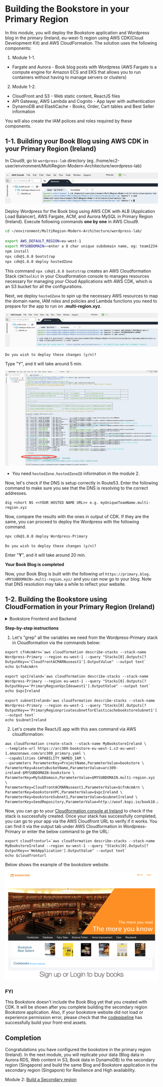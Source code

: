 # Building the Bookstore in your Primary Region

In this module, you will deploy the Bookstore application and Wordpress blog in the primary (Ireland, eu-west-1) region using AWS CDK(Cloud Development Kit) and AWS CloudFormation. The solution uses the following components:

1. Module 1-1. 
* Fargate and Aurora - Book blog posts with Wordpress (AWS Fargate is a compute engine for Amazon ECS and EKS that allows you to run containers without having to manage servers or clusters)
2. Module 1-2. 
* CloudFront and S3 - Web static content, ReactJS files
* API Gateway, AWS Lambda and Cognito - App layer with authentication
* DynamoDB and ElastiCache - Books, Order, Cart tables and Best Seller information

You will also create the IAM polices and roles required by these components.

## 1-1. Building your Book Blog using AWS CDK in your Primary Region (Ireland)

In Cloud9, go to `wordpress-lab` directory
(eg. /home/ec2-user/environment/MultiRegion-Modern-Architecture/wordpress-lab)

![CDK](../images/01-cdk-01.png)

Deploy Wordpress for the Book blog using AWS CDK with ALB (Application Load Balancer), AWS Fargate, ACM, and Aurora MySQL in Primary Region (Ireland). Execute following commands **one by one** in AWS Cloud9.

```bash
cd ~/environment/MultiRegion-Modern-Architecture/wordpress-lab/

export AWS_DEFAULT_REGION=eu-west-1
export MYSUBDOMAIN=<enter a 8 char unique subdomain name, eg: team1234>
npm install
npx cdk@1.8.0 bootstrap
npx cdk@1.8.0 deploy hostedZone
```

This command `npx cdk@1.8.0 bootstrap` creates an AWS Cloudformation Stack `CDKToolkit` in your Cloudformation console to manages resources necessary for managing your Cloud Applications with AWS CDK, which is an S3 bucket for all the configurations.

Next, we deploy `hostedZone` to spin up the necessary AWS resources to map the domain name, IAM roles and policies and Lambda functions you need to prepare for the app to run on **<YOUR SUBDOMAIN>.multi-region.xyz**.

![CDK](../images/01-cdk-02.png)

```
Do you wish to deploy these changes (y/n)?
```

Type "Y", and it will take around 5 min.

![CDK](../images/01-cdk-03.png)

- You need `hostedZone.hostedZoneID` information in the module 2.

Now, let's check if the DNS is setup correctly in Route53. Enter the following command to make sure you see that the DNS is resolving to the correct addresses.

```
dig +short NS <<YOUR HOSTED NAME URL>> e.g. myUniqueTeamName.multi-region.xyz
```
Now, compare the results with the ones in output of CDK. If they are the same, you can proceed to deploy the Wordpress with the following command. 

<!-- ![Compare Route53 namespace](../images/01-r53-01.png) -->

```
npx cdk@1.8.0 deploy Wordpress-Primary

Do you wish to deploy these changes (y/n)?
```

Enter "**Y**", and it will take around 20 min. 

**Your Book Blog is completed**

Now, your Book Blog is built with the following url `https://primary.blog.<MYSUBDOMAIN>.multi-region.xyz/` and you can now go to your blog. Note that DNS resolution may take a while to reflect your website.

## 1-2. Building the Bookstore using CloudFormation in your Primary Region (Ireland)

<details><summary>Bookstore Frontend and Backend</summary>

**Frontend**

React Build artifacts are stored in a S3 bucket where web application assets are maintained (like book cover photos, web graphics, etc.). Amazon CloudFront caches the frontend content from S3, presenting the application to the user via a CloudFront distribution. The frontend interacts with Amazon Cognito and Amazon API Gateway only. Amazon Cognito is used for all authentication requests, whereas API Gateway (and Lambda) is used for all API calls interacting across DynamoDB and ElastiCache.

**Backend**

The core of the backend infrastructure consists of Amazon Cognito, Amazon DynamoDB, AWS Lambda, and Amazon API Gateway. The application leverages Amazon Cognito for user authentication, and Amazon DynamoDB to store all of the data for books, orders, and the checkout cart. As books and orders are added, Amazon DynamoDB Streams trigger AWS Lambda functions that update the Amazon ElasticCache for Redis cluster that powers the books leaderboard (best seller).

**Developer Tools**

The frontend code (ReactJS) is hosted in AWS CodeCommit. AWS CodePipeline builds the web application using AWS CodeBuild. After successfully building, CodeBuild copies the build artifacts into a S3 bucket where the web application assets are maintained. Along with uploading to Amazon S3, CodeBuild invalidates the cache so users always see the latest experience when accessing the storefront through the Amazon CloudFront distribution. AWS CodeCommit, AWS CodePipeline, and AWS CodeBuild are used in the deployment and update processes only, not while the application is in a steady-state of use.

</details>

<!-- ![Developer Tools Diagram](assets/readmeImages/DeveloperTools.png) -->

**Step-by-step instructions**

<!-- To build the Bookstore application using CloudFormation, you need to download the yaml file from [Primary CloudFormation](https://github.com/enghwa/MultiRegion-Modern-Architecture/blob/master/1_PrimaryRegion/arc309_primary.yaml).   -->

1. Let's "grep" all the variables we need from the Wordpress-Primary stack in Cloudformation via the commands below:

```
export cfnAcmArn=`aws cloudformation describe-stacks --stack-name Wordpress-Primary --region eu-west-1 --query "Stacks[0].Outputs[?OutputKey=='CloudfrontACMARNuseast1'].OutputValue" --output text`
echo $cfnAcmArn

export vpcIreland=`aws cloudformation describe-stacks --stack-name Wordpress-Primary --region eu-west-1 --query "Stacks[0].Outputs[?OutputKey=='PrimaryRegionVpcIdeuwest1'].OutputValue" --output text`
echo $vpcIreland

export subnetIreland=`aws cloudformation describe-stacks --stack-name Wordpress-Primary --region eu-west-1 --query "Stacks[0].Outputs[?OutputKey=='PrimaryRegionprivatesubnetforElasticachebookstoreSubnet1'].OutputValue" --output text`
echo $subnetIreland
```

2. Let's create the ReactJS app with this aws command via AWS cloudformation:

```
aws cloudformation create-stack --stack-name MyBookstoreIreland \
--template-url https://arc309-bookstore-eu-west-1.s3-eu-west-1.amazonaws.com/arc309_primary.yaml \
--capabilities CAPABILITY_NAMED_IAM \
--parameters ParameterKey=ProjectName,ParameterValue=bookstore \
ParameterKey=AssetsBucketName,ParameterValue=arc309-ireland-$MYSUBDOMAIN-bookstore \
ParameterKey=MySubDomain,ParameterValue=$MYSUBDOMAIN.multi-region.xyz \
ParameterKey=CloudfrontACMARNuseast1,ParameterValue=$cfnAcmArn \
ParameterKey=bookstoreVPC,ParameterValue=$vpcIreland \
ParameterKey=bookstoreSubnet1,ParameterValue=$subnetIreland \
ParameterKey=SeedRepository,ParameterValue=http://woof.kopi.io/book10.zip
```

Now, you can go to your [Cloudformation console at Ireland](https://eu-west-1.console.aws.amazon.com/cloudformation/home?region=eu-west-1#) to check if the stack is successfully created. Once your stack has successfully completed, you can go to your app via the AWS Cloudfront URL to verify if it works. You can find it via the output tab under AWS Cloudformation in Wordpress-Primary or enter the below command to ge the URL:

```
export cloudfronturl=`aws cloudformation describe-stacks --stack-name MyBookstoreIreland --region eu-west-1 --query "Stacks[0].Outputs[?OutputKey=='WebApplication'].OutputValue" --output text`
echo $cloudfronturl
```

Below shows the example of the bookstore website.

![CFN](../images/01-cfn-07.png)

### FYI

This Bookstore doesn't include the Book Blog yet that you created with CDK. It will be shown after you complete building the secondary region Bookstore application.
Also, if your bookstore website did not load or experience permission error, please check that the [codepipeline](https://eu-west-1.console.aws.amazon.com/codesuite/codepipeline/pipelines?region=eu-west-1) has successfully build your front-end assets.

## Completion

Congratulations you have configured the bookstore in the primary region (Ireland). In the next module, you will replicate your data (Blog data in Aurora RDS, Web content in S3, Book data in DynamoDB) to the secondary region (Singapore) and build the same Blog and Bookstore application in the secondary region (Singapore) for Resilience and High availability.

Module 2: [Build a Secondary region](../2_SecondaryRegion/README.md)
